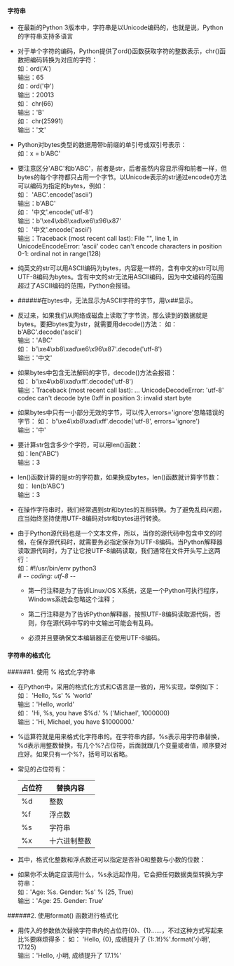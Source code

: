 #### 字符串
- 在最新的Python 3版本中，字符串是以Unicode编码的，也就是说，Python的字符串支持多语言
- 对于单个字符的编码，Python提供了ord()函数获取字符的整数表示，chr()函数把编码转换为对应的字符：</br>
  如：ord('A')</br>
  输出：65</br>
  如：ord('中')</br>
  输出：20013</br>
  如： chr(66)</br>
  输出：'B'</br>
  如： chr(25991)</br>
  输出：'文'
- Python对bytes类型的数据用带b前缀的单引号或双引号表示：</br>
  如：x = b'ABC'
- 要注意区分'ABC'和b'ABC'，前者是str，后者虽然内容显示得和前者一样，但bytes的每个字符都只占用一个字节。以Unicode表示的str通过encode()方法可以编码为指定的bytes，例如：</br>
  如： 'ABC'.encode('ascii')</br>
输出：b'ABC'</br>
如： '中文'.encode('utf-8')</br>
输出：b'\xe4\xb8\xad\xe6\x96\x87'</br>
如： '中文'.encode('ascii')</br>
输出：Traceback (most recent call last):
  File "<stdin>", line 1, in <module>
UnicodeEncodeError: 'ascii' codec can't encode characters in position 0-1: ordinal not in range(128)

- 纯英文的str可以用ASCII编码为bytes，内容是一样的，含有中文的str可以用UTF-8编码为bytes。含有中文的str无法用ASCII编码，因为中文编码的范围超过了ASCII编码的范围，Python会报错。
- ######在bytes中，无法显示为ASCII字符的字节，用\x##显示。
- 反过来，如果我们从网络或磁盘上读取了字节流，那么读到的数据就是bytes。要把bytes变为str，就需要用decode()方法：
  如： b'ABC'.decode('ascii')</br>
  输出：'ABC'</br>
  如： b'\xe4\xb8\xad\xe6\x96\x87'.decode('utf-8')</br>
  输出：'中文'</br>
- 如果bytes中包含无法解码的字节，decode()方法会报错：</br>
如： b'\xe4\xb8\xad\xff'.decode('utf-8')</br>
输出：Traceback (most recent call last):
  ...
UnicodeDecodeError: 'utf-8' codec can't decode byte 0xff in position 3: invalid start byte

- 如果bytes中只有一小部分无效的字节，可以传入errors='ignore'忽略错误的字节：
  如： b'\xe4\xb8\xad\xff'.decode('utf-8', errors='ignore')</br>
输出：'中'

- 要计算str包含多少个字符，可以用len()函数：</br>
  如：len('ABC')</br>
输出：3

- len()函数计算的是str的字符数，如果换成bytes，len()函数就计算字节数：</br>
 如： len(b'ABC')</br>
输出：3
- 在操作字符串时，我们经常遇到str和bytes的互相转换。为了避免乱码问题，应当始终坚持使用UTF-8编码对str和bytes进行转换。
- 由于Python源代码也是一个文本文件，所以，当你的源代码中包含中文的时候，在保存源代码时，就需要务必指定保存为UTF-8编码。当Python解释器读取源代码时，为了让它按UTF-8编码读取，我们通常在文件开头写上这两行：</br>
如：\#!/usr/bin/env python3</br>
   \# -*- coding: utf-8 -*-
   - 第一行注释是为了告诉Linux/OS X系统，这是一个Python可执行程序，Windows系统会忽略这个注释；

   - 第二行注释是为了告诉Python解释器，按照UTF-8编码读取源代码，否则，你在源代码中写的中文输出可能会有乱码。
   - 必须并且要确保文本编辑器正在使用UTF-8编码。
#### 字符串的格式化
######1. 使用 % 格式化字符串
 - 在Python中，采用的格式化方式和C语言是一致的，用%实现，举例如下：</br>
    如： 'Hello, %s' % 'world'</br>
  输出：'Hello, world'</br>
    如： 'Hi, %s, you have $%d.' % ('Michael', 1000000)</br>
  输出：'Hi, Michael, you have $1000000.'</br>

  - %运算符就是用来格式化字符串的。在字符串内部，%s表示用字符串替换，%d表示用整数替换，有几个%?占位符，后面就跟几个变量或者值，顺序要对应好。如果只有一个%?，括号可以省略。
  - 常见的占位符有：

    | 占位符 | 替换内容     |
    | ------ | ------------ |
    | %d     | 整数         |
    | %f     | 浮点数       |
    | %s     | 字符串       |
    | %x     | 十六进制整数 |

  - 其中，格式化整数和浮点数还可以指定是否补0和整数与小数的位数：
  - 如果你不太确定应该用什么，%s永远起作用，它会把任何数据类型转换为字符串：</br>
   如：'Age: %s. Gender: %s' % (25, True)</br>
  输出：'Age: 25. Gender: True'

######2. 使用format() 函数进行格式化
- 用传入的参数依次替换字符串内的占位符{0}、{1}……，不过这种方式写起来比%要麻烦得多：
 如： 'Hello, {0}, 成绩提升了 {1:.1f}%'.format('小明', 17.125)</br>
输出：'Hello, 小明, 成绩提升了 17.1%'
